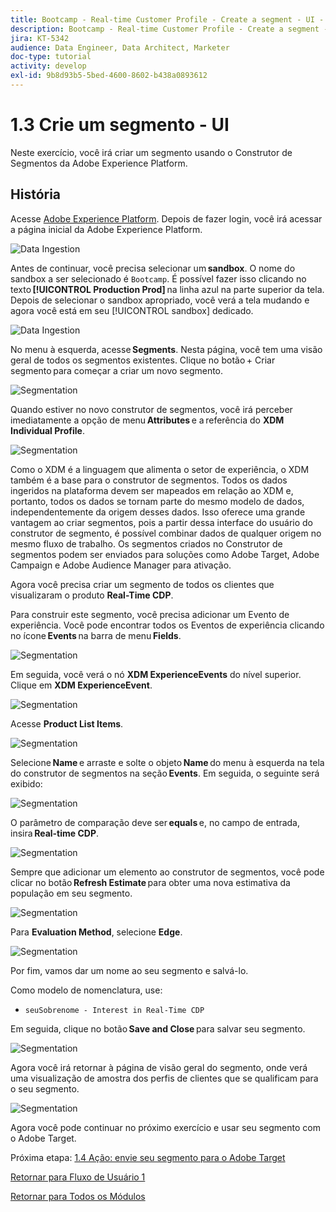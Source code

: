 ```yaml
---
title: Bootcamp - Real-time Customer Profile - Create a segment - UI - Brazil
description: Bootcamp - Real-time Customer Profile - Create a segment - UI - Brazil
jira: KT-5342
audience: Data Engineer, Data Architect, Marketer
doc-type: tutorial
activity: develop
exl-id: 9b8d93b5-5bed-4600-8602-b438a0893612
---
```

# 1.3 Crie um segmento - UI

Neste exercício, você irá criar um segmento usando o Construtor de Segmentos da Adobe Experience Platform.

## História

Acesse [Adobe Experience Platform](https://experience.adobe.com/platform). Depois de fazer login, você irá acessar a página inicial da Adobe Experience Platform.

![Data Ingestion](./images/home.png)

Antes de continuar, você precisa selecionar um **sandbox**. O nome do sandbox a ser selecionado é ``Bootcamp``. É possível fazer isso clicando no texto **[!UICONTROL Production Prod]** na linha azul na parte superior da tela. Depois de selecionar o sandbox apropriado, você verá a tela mudando e agora você está em seu [!UICONTROL sandbox] dedicado. 

![Data Ingestion](./images/sb1.png)

No menu à esquerda, acesse **Segments**. Nesta página, você tem uma visão geral de todos os segmentos existentes. Clique no botão + Criar segmento para começar a criar um novo segmento. 

![Segmentation](./images/menuseg.png)

Quando estiver no novo construtor de segmentos, você irá perceber imediatamente a opção de menu **Attributes** e a referência do **XDM Individual Profile**. 

![Segmentation](./images/segmentationui.png)

Como o XDM é a linguagem que alimenta o setor de experiência, o XDM também é a base para o construtor de segmentos. Todos os dados ingeridos na plataforma devem ser mapeados em relação ao XDM e, portanto, todos os dados se tornam parte do mesmo modelo de dados, independentemente da origem desses dados. Isso oferece uma grande vantagem ao criar segmentos, pois a partir dessa interface do usuário do construtor de segmento, é possível combinar dados de qualquer origem no mesmo fluxo de trabalho. Os segmentos criados no Construtor de segmentos podem ser enviados para soluções como Adobe Target, Adobe Campaign e Adobe Audience Manager para ativação.

Agora você precisa criar um segmento de todos os clientes que visualizaram o produto **Real-Time CDP**.

Para construir este segmento, você precisa adicionar um Evento de experiência. Você pode encontrar todos os Eventos de experiência clicando no ícone **Events** na barra de menu **Fields**. 

![Segmentation](./images/findee.png)

Em seguida, você verá o nó **XDM ExperienceEvents** do nível superior. Clique em **XDM ExperienceEvent**. 

![Segmentation](./images/see.png)

Acesse **Product List Items**.

![Segmentation](./images/plitems.png)

Selecione **Name** e arraste e solte o objeto **Name** do menu à esquerda na tela do construtor de segmentos na seção **Events**. Em seguida, o seguinte será exibido: 

![Segmentation](./images/eewebpdtlname.png)

O parâmetro de comparação deve ser **equals** e, no campo de entrada, insira **Real-time CDP**.

![Segmentation](./images/pv.png)

Sempre que adicionar um elemento ao construtor de segmentos, você pode clicar no botão **Refresh Estimate** para obter uma nova estimativa da população em seu segmento. 

![Segmentation](./images/refreshest.png)

Para **Evaluation Method**, selecione **Edge**.

![Segmentation](./images/evedge.png)

Por fim, vamos dar um nome ao seu segmento e salvá-lo. 

Como modelo de nomenclatura, use:

- `seuSobrenome - Interest in Real-Time CDP`

Em seguida, clique no botão **Save and Close** para salvar seu segmento. 

![Segmentation](./images/segmentname.png)

Agora você irá retornar à página de visão geral do segmento, onde verá uma visualização de amostra dos perfis de clientes que se qualificam para o seu segmento.

![Segmentation](./images/savedsegment.png)

Agora você pode continuar no próximo exercício e usar seu segmento com o Adobe Target.

Próxima etapa: [1.4 Ação: envie seu segmento para o Adobe Target](./ex4.md)

[Retornar para Fluxo de Usuário 1](./uc1.md)

[Retornar para Todos os Módulos](../../overview.md)
